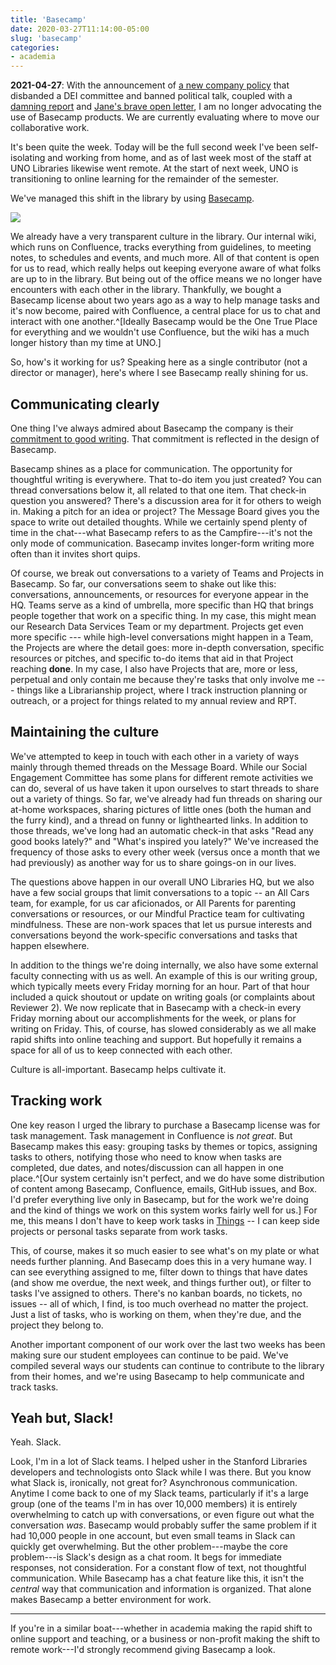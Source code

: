 ```yaml
---
title: 'Basecamp'
date: 2020-03-27T11:14:00-05:00
slug: 'basecamp'
categories: 
- academia
---
```


<aside>
<p><strong>2021-04-27</strong>: With the announcement of <a href="https://world.hey.com/jason/changes-at-basecamp-7f32afc5">a new company policy</a> that disbanded a DEI committee and banned political talk, coupled with a <a href="https://www.theverge.com/2021/4/27/22406673/basecamp-political-speech-policy-controversy">damning report</a> and <a href="https://janeyang.org/2021/04/27/an-open-letter-to-jason-and-david/">Jane's brave open letter</a>, I am no longer advocating the use of Basecamp products. We are currently evaluating where to move our collaborative work.</p>
</aside>

It's been quite the week. Today will be the full second week I've been self-isolating and working from home, and as of last week most of the staff at UNO Libraries likewise went remote. At the start of next week, UNO is transitioning to online learning for the remainder of the semester. 

We've managed this shift in the library by using [Basecamp](https://basecamp.com). 

<a data-fancybox="gallery" href="/assets/images/uno_basecamp.png"><img src="/assets/images/uno_basecamp.png"></a>

We already have a very transparent culture in the library. Our internal wiki, which runs on Confluence, tracks everything from guidelines, to meeting notes, to schedules and events, and much more. All of that content is open for us to read, which really helps out keeping everyone aware of what folks are up to in the library. But being out of the office means we no longer have encounters with each other in the library. Thankfully, we bought a Basecamp license about two years ago as a way to help manage tasks and it's now become, paired with Confluence, a central place for us to chat and interact with one another.^[Ideally Basecamp would be the One True Place for everything and we wouldn't use Confluence, but the wiki has a much longer history than my time at UNO.]

So, how's it working for us? Speaking here as a single contributor (not a director or manager), here's where I see Basecamp really shining for us.

## Communicating clearly

One thing I've always admired about Basecamp the company is their [commitment to good writing](https://signalvnoise.com/posts/3845-effort-in-the-application-sites-that-got-our-attention-and-got-basecampers-their-jobs). That commitment is reflected in the design of Basecamp. 

Basecamp shines as a place for communication. <span class="highlighter">The opportunity for thoughtful writing is everywhere</span>. That to-do item you just created? You can thread conversations below it, all related to that one item. That check-in question you answered? There's a discussion area for it for others to weigh in. Making a pitch for an idea or project? The Message Board gives you the space to write out detailed thoughts. While we certainly spend plenty of time in the chat---what Basecamp refers to as the Campfire---it's not the only mode of communication. Basecamp invites longer-form writing more often than it invites short quips. 

Of course, we break out conversations to a variety of Teams and Projects in Basecamp. So far, our conversations seem to shake out like this: conversations, announcements, or resources for everyone appear in the HQ. Teams serve as a kind of umbrella, more specific than HQ that brings people together that work on a specific thing. In my case, this might mean our Research Data Services Team or my department. Projects get even more specific --- while high-level conversations might happen in a Team, the Projects are where the detail goes: more in-depth conversation, specific resources or pitches, and specific to-do items that aid in that Project reaching **done**. In my case, I also have Projects that are, more or less, perpetual and only contain me because they're tasks that only involve me --- things like a Librarianship project, where I track instruction planning or outreach, or a project for things related to my annual review and RPT. 

## Maintaining the culture

We've attempted to keep in touch with each other in a variety of ways mainly through themed threads on the Message Board. While our Social Engagement Committee has some plans for different remote activities we can do, several of us have taken it upon ourselves to start threads to share out a variety of things. So far, we've already had fun threads on sharing our at-home workspaces, sharing pictures of little ones (both the human and the furry kind), and a thread on funny or lighthearted links. In addition to those threads, we've long had an automatic check-in that asks "Read any good books lately?" and "What's inspired you lately?" We've increased the frequency of those asks to every other week (versus once a month that we had previously) as another way for us to share goings-on in our lives.

The questions above happen in our overall UNO Libraries HQ, but we also have a few social groups that limit conversations to a topic -- an All Cars team, for example, for us car aficionados, or All Parents for parenting conversations or resources, or our Mindful Practice team for cultivating mindfulness. These are non-work spaces that let us pursue interests and conversations beyond the work-specific conversations and tasks that happen elsewhere.

In addition to the things we're doing internally, we also have some external faculty connecting with us as well. An example of this is our writing group, which typically meets every Friday morning for an hour. Part of that hour included a quick shoutout or update on writing goals (or complaints about Reviewer 2). We now replicate that in Basecamp with a check-in every Friday morning about our accomplishments for the week, or plans for writing on Friday. This, of course, has slowed considerably as we all make rapid shifts into online teaching and support. But hopefully it remains a space for all of us to keep connected with each other. 

<span class="highlighter">Culture is all-important</span>. Basecamp helps cultivate it.

## Tracking work

One key reason I urged the library to purchase a Basecamp license was for task management. Task management in Confluence is *not great*. But Basecamp makes this easy: grouping tasks by themes or topics, assigning tasks to others, notifying those who need to know when tasks are completed, due dates, and notes/discussion can all happen in one place.^[Our system certainly isn't perfect, and we do have some distribution of content among Basecamp, Confluence, emails, GitHub issues, and Box. I'd prefer everything live only in Basecamp, but for the work we're doing and the kind of things we work on this system works fairly well for us.] For me, this means I don't have to keep work tasks in [Things](https://culturedcode.com/things/three/) -- I can keep side projects or personal tasks separate from work tasks.

This, of course, makes it so much easier to see what's on my plate or what needs further planning. And Basecamp does this in a very humane way. I can see everything assigned to me, filter down to things that have dates (and show me overdue, the next week, and things further out), or filter to tasks I've assigned to others. There's no kanban boards, no tickets, no issues -- all of which, I find, is too much overhead no matter the project. Just a list of tasks, who is working on them, when they're due, and the project they belong to.

Another important component of our work over the last two weeks has been making sure our student employees can continue to be paid. We've compiled several ways our students can continue to contribute to the library from their homes, and we're using Basecamp to help communicate and track tasks. 

## Yeah but, Slack!

Yeah. Slack. 

Look, I'm in a lot of Slack teams. I helped usher in the Stanford Libraries developers and technologists onto Slack while I was there. But you know what Slack is, ironically, not great for? Asynchronous communication. Anytime I come back to one of my Slack teams, particularly if it's a large group (one of the teams I'm in has over 10,000 members) it is <span class="highlighter">entirely overwhelming</span> to catch up with conversations, or even figure out what the conversation *was*. Basecamp would probably suffer the same problem if it had 10,000 people in one account, but even small teams in Slack can quickly get overwhelming. But the other problem---maybe the core problem---is Slack's design as a chat room. It begs for immediate responses, not consideration. For a constant flow of text, not thoughtful communication. While Basecamp has a chat feature like this, it isn't the *central* way that communication and information is organized. That alone makes Basecamp a better environment for work.

-----

If you're in a similar boat---whether in academia making the rapid shift to online support and teaching, or a business or non-profit making the shift to remote work---I'd strongly recommend giving Basecamp a look.
